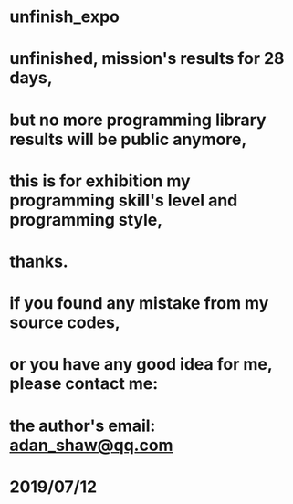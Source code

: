 # unfinish_expo
# unfinished, mission's results for 28 days,
# but no more programming library results will be public anymore,
# this is for exhibition my programming skill's level and programming style,
# thanks.
#
# if you found any mistake from my source codes, 
# or you have any good idea for me, please contact me:
# the author's email: adan_shaw@qq.com
# 2019/07/12
